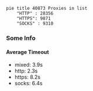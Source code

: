 
```mermaid
pie title 40873 Proxies in list
    "HTTP" : 28356
    "HTTPS": 9871
    "SOCKS" : 9310
```

### Some Info
#### Average Timeout

- mixed: 3.9s
- http: 2.3s
- https: 8.2s
- socks: 6.4s